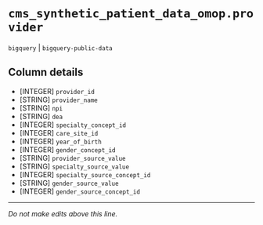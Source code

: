 # `cms_synthetic_patient_data_omop.provider`
`bigquery` | `bigquery-public-data`

## Column details
* [INTEGER]   `provider_id`
* [STRING]    `provider_name`
* [STRING]    `npi`
* [STRING]    `dea`
* [INTEGER]   `specialty_concept_id`
* [INTEGER]   `care_site_id`
* [INTEGER]   `year_of_birth`
* [INTEGER]   `gender_concept_id`
* [STRING]    `provider_source_value`
* [STRING]    `specialty_source_value`
* [INTEGER]   `specialty_source_concept_id`
* [STRING]    `gender_source_value`
* [INTEGER]   `gender_source_concept_id`

-------------------------------------------------------------------------------
*Do not make edits above this line.*
